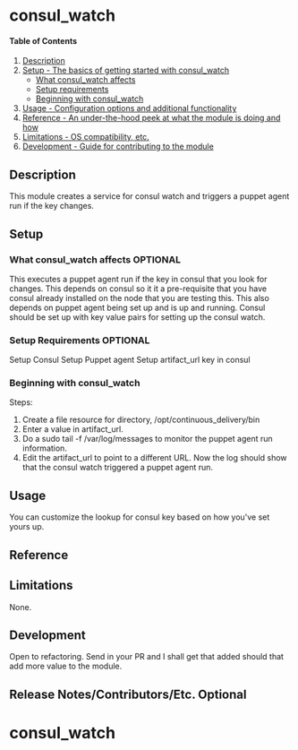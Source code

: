 # consul_watch

#### Table of Contents

1. [Description](#description)
1. [Setup - The basics of getting started with consul_watch](#setup)
    * [What consul_watch affects](#what-consul_watch-affects)
    * [Setup requirements](#setup-requirements)
    * [Beginning with consul_watch](#beginning-with-consul_watch)
1. [Usage - Configuration options and additional functionality](#usage)
1. [Reference - An under-the-hood peek at what the module is doing and how](#reference)
1. [Limitations - OS compatibility, etc.](#limitations)
1. [Development - Guide for contributing to the module](#development)

## Description

This module creates a service for consul watch and triggers a puppet agent run if the key changes.

## Setup

### What consul_watch affects **OPTIONAL**

This executes a puppet agent run if the key in consul that you look for changes.
This depends on consul so it it a pre-requisite that you have consul already installed on the node that you are testing this.
This also depends on puppet agent being set up and is up and running.
Consul should be set up with key value pairs for setting up the consul watch.

### Setup Requirements **OPTIONAL**

Setup Consul
Setup Puppet agent
Setup artifact_url key in consul 


### Beginning with consul_watch

Steps: 
1) Create a file resource for directory, /opt/continuous_delivery/bin
2) Enter a value in artifact_url. 
3) Do a sudo tail -f /var/log/messages to monitor the puppet agent run information.
4) Edit the artifact_url to point to a different URL. Now the log should show that the consul watch triggered a puppet agent run.

## Usage

You can customize the lookup for consul key based on how you've set yours up.

## Reference

## Limitations

None.

## Development

Open to refactoring. Send in your PR and I shall get that added should that add more value to the module.

## Release Notes/Contributors/Etc. **Optional**

# consul_watch
